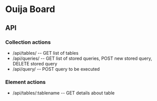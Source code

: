 # Ouija Board




## API

### Collection actions

 * /api/tables/ -- GET list of tables
 * /api/queries/ -- GET list of stored queries, POST new stored query, DELETE stored query
 * /api/query/ -- POST query to be executed

### Element actions

 * /api/tables/:tablename -- GET details about table
